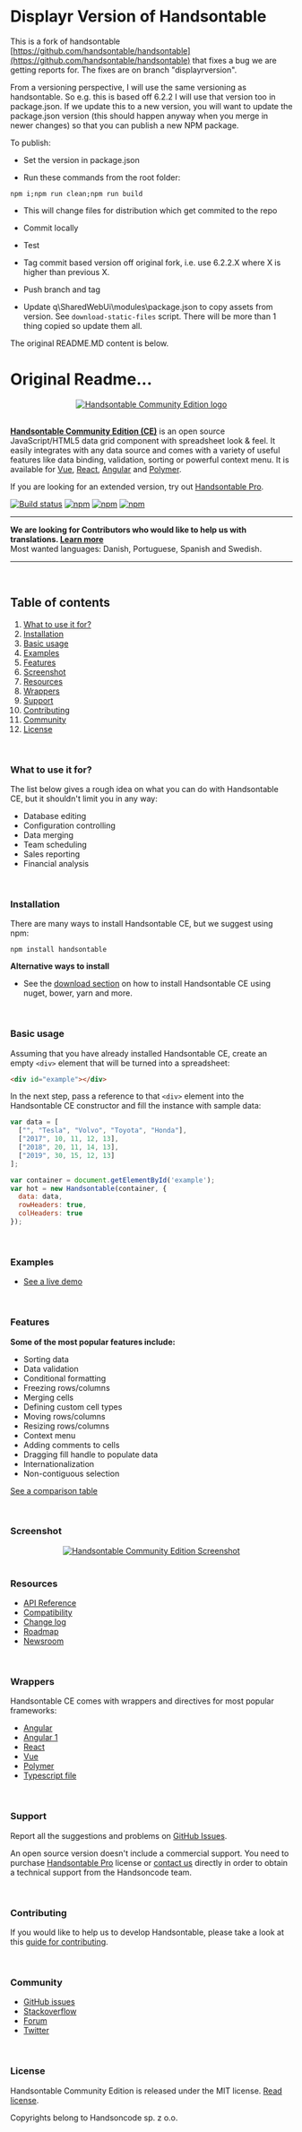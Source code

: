 # Displayr Version of Handsontable

This is a fork of handsontable [https://github.com/handsontable/handsontable](https://github.com/handsontable/handsontable) that fixes a bug we are getting reports for. The fixes are on branch "displayrversion".

From a versioning perspective, I will use the same versioning as handsontable. So e.g. this is based off 6.2.2 I will use that version too in package.json. If we update this to a new version, you will want to update the package.json version (this should happen anyway when you merge in newer changes) so that you can
publish a new NPM package.

To publish:

* Set the version in package.json

* Run these commands from the root folder:

```
npm i;npm run clean;npm run build
```

* This will change files for distribution which get commited to the repo

* Commit locally

* Test

* Tag commit based version off original fork, i.e. use 6.2.2.X where X is higher than previous X.

* Push branch and tag

* Update q\SharedWebUi\modules\package.json to copy assets from version. See `download-static-files` script. There will be more than 1 thing copied so update them all.

The original README.MD content is below.

# Original Readme...

<div align="center">
  <a href="//handsontable.com" target="_blank"><img src="https://raw.githubusercontent.com/handsontable/static-files/master/Images/Logo/Handsontable/Handsontable-logo-300-74-new.png" alt="Handsontable Community Edition logo" /></a>
</div>

<br/>

[**Handsontable Community Edition (CE)**](//handsontable.com) is an open source JavaScript/HTML5 data grid component with spreadsheet look & feel. It easily integrates with any data source and comes with a variety of useful features like data binding, validation, sorting or powerful context menu. It is available for [Vue](//github.com/handsontable/vue-handsontable-official), [React](//github.com/handsontable/react-handsontable), [Angular](//github.com/handsontable/angular-handsontable) and [Polymer](//github.com/handsontable/hot-table).

If you are looking for an extended version, try out [Handsontable Pro](//github.com/handsontable/handsontable-pro).

[![Build status](https://travis-ci.org/handsontable/handsontable.png?branch=master)](//travis-ci.org/handsontable/handsontable)
[![npm](https://img.shields.io/npm/dt/handsontable.svg)](//npmjs.com/package/handsontable)
[![npm](https://img.shields.io/npm/dm/handsontable.svg)](//npmjs.com/package/handsontable)
[![npm](https://img.shields.io/github/contributors/handsontable/handsontable.svg)](//github.com/handsontable/handsontable/graphs/contributors)


----

**We are looking for Contributors who would like to help us with translations. [Learn more](https://github.com/handsontable/handsontable/issues/4696)**
<br/>
Most wanted languages: Danish, Portuguese, Spanish and Swedish.

---

<br/>

## Table of contents

1. [What to use it for?](#what-to-use-it-for)
1. [Installation](#installation)
2. [Basic usage](#basic-usage)
3. [Examples](#examples)
4. [Features](#features)
5. [Screenshot](#screenshot)
6. [Resources](#resources)
7. [Wrappers](#wrappers)
8. [Support](#support)
9. [Contributing](#contributing)
10. [Community](#community)
11. [License](#license)

<br/>

### What to use it for?
The list below gives a rough idea on what you can do with Handsontable CE, but it shouldn't limit you in any way:

- Database editing
- Configuration controlling
- Data merging
- Team scheduling
- Sales reporting
- Financial analysis

<br/>

### Installation
There are many ways to install Handsontable CE, but we suggest using npm:
```
npm install handsontable
```

**Alternative ways to install**
- See the [download section](//handsontable.com/community-download) on how to install Handsontable CE using nuget, bower, yarn and more.

<br/>

### Basic usage
Assuming that you have already installed Handsontable CE, create an empty `<div>` element that will be turned into a spreadsheet:

```html
<div id="example"></div>
```
In the next step, pass a reference to that `<div>` element into the Handsontable CE constructor and fill the instance with sample data:
```javascript
var data = [
  ["", "Tesla", "Volvo", "Toyota", "Honda"],
  ["2017", 10, 11, 12, 13],
  ["2018", 20, 11, 14, 13],
  ["2019", 30, 15, 12, 13]
];

var container = document.getElementById('example');
var hot = new Handsontable(container, {
  data: data,
  rowHeaders: true,
  colHeaders: true
});
```

<br/>

### Examples
- [See a live demo](//handsontable.com/examples.html)

<br/>

### Features

**Some of the most popular features include:**

- Sorting data
- Data validation
- Conditional formatting
- Freezing rows/columns
- Merging cells
- Defining custom cell types
- Moving rows/columns
- Resizing rows/columns
- Context menu
- Adding comments to cells
- Dragging fill handle to populate data
- Internationalization
- Non-contiguous selection

[See a comparison table](//handsontable.com/docs/tutorial-features.html)

<br/>

### Screenshot
<div align="center">
<a href="//handsontable.com/examples.html">
<img src="https://raw.githubusercontent.com/handsontable/static-files/master/Images/Screenshots/handsontable-ce-showcase.png" align="center" alt="Handsontable Community Edition Screenshot"/>
</a>
</div>

<br/>

### Resources
- [API Reference](//handsontable.com/docs/Core.html)
- [Compatibility](//handsontable.com/docs/tutorial-compatibility.html)
- [Change log](//github.com/handsontable/handsontable/releases)
- [Roadmap](//trello.com/b/PztR4hpj)
- [Newsroom](//twitter.com/handsontable)

<br/>

### Wrappers
Handsontable CE comes with wrappers and directives for most popular frameworks:

- [Angular](//github.com/handsontable/angular-handsontable)
- [Angular 1](//github.com/handsontable/ngHandsontable)
- [React](//github.com/handsontable/react-handsontable)
- [Vue](//github.com/handsontable/vue-handsontable-official)
- [Polymer](//github.com/handsontable/hot-table)
- [Typescript file](//github.com/handsontable/handsontable/blob/master/handsontable.d.ts)

<br/>

### Support
Report all the suggestions and problems on [GitHub Issues](//github.com/handsontable/handsontable/issues).

An open source version doesn't include a commercial support. You need to purchase [Handsontable Pro](//github.com/handsontable/handsontable-pro) license or [contact us](//handsontable.com/contact.html) directly in order to obtain a technical support from the Handsoncode team.

<br/>

### Contributing
If you would like to help us to develop Handsontable, please take a look at this [guide for contributing](//github.com/handsontable/handsontable/blob/master/CONTRIBUTING.md).

<br/>

### Community
- [GitHub issues](//github.com/handsontable/handsontable/issues)
- [Stackoverflow](//stackoverflow.com/tags/handsontable)
- [Forum](//forum.handsontable.com)
- [Twitter](//twitter.com/handsontable)

<br/>

### License
Handsontable Community Edition is released under the MIT license. [Read license](//github.com/handsontable/handsontable/blob/master/LICENSE).

Copyrights belong to Handsoncode sp. z o.o.
